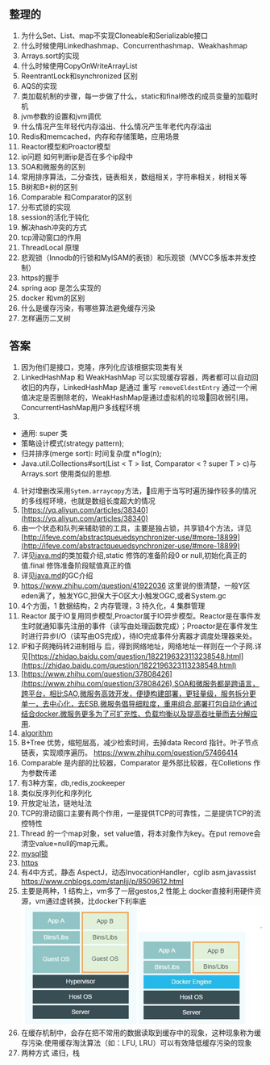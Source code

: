 ## 整理的
1. 为什么Set、List、map不实现Cloneable和Serializable接口
2. 什么时候使用Linkedhashmap、Concurrenthashmap、Weakhashmap
3. Arrays.sort的实现
4. 什么时候使用CopyOnWriteArrayList
5. ReentrantLock和synchronized 区别
6. AQS的实现
7. 类加载机制的步骤，每一步做了什么，static和final修改的成员变量的加载时机
8. jvm参数的设置和jvm调优
9. 什么情况产生年轻代内存溢出、什么情况产生年老代内存溢出
10. Redis和memcached，内存和存储策略，应用场景
11. Reactor模型和Proactor模型
12. ip问题 如何判断ip是否在多个ip段中
13. SOA和微服务的区别
14. 常用排序算法，二分查找，链表相关，数组相关，字符串相关，树相关等
15. B树和B+树的区别
16. Comparable 和Comparator的区别
17. 分布式锁的实现
18. session的活化于钝化
19. 解决hash冲突的方式
20. tcp滑动窗口的作用
21. ThreadLocal 原理
22. 悲观锁（Innodb的行锁和MyISAM的表锁）和乐观锁（MVCC多版本并发控制） 
23. https的握手
24. spring aop 是怎么实现的
25. docker 和vm的区别
26. 什么是缓存污染，有哪些算法避免缓存污染
27. 怎样遍历二叉树


## 答案
1. 因为他们是接口，克隆，序列化应该根据实现类有关
2. LinkedHashMap 和 WeakHashMap 可以实现缓存容器，两者都可以自动回收旧的内存，LinkedHashMap 是通过 重写 `removeEldestEntry` 通过一个闸值决定是否删除老的，WeakHashMap是通过虚拟机的垃圾回收弱引用。ConcurrentHashMap用户多线程环境
3. 
* 通用: super 类
* 策略设计模式(strategy pattern);
* 归并排序(merge sort): 时间复杂度 n*log(n);
* Java.util.Collections#sort(List < T > list, Comparator < ? super T > c)与Arrays.sort 使用类似的思想. 
4. 针对增删改采用`Sytem.arraycopy`方法，应用于当写时遍历操作较多的情况的多线程环境，也就是数组长度超大的情况
5. [https://yq.aliyun.com/articles/38340](https://yq.aliyun.com/articles/38340)
6. 由一个状态和队列来辅助锁的工具，主要是独占锁，共享锁4个方法，详见[http://ifeve.com/abstractqueuedsynchronizer-use/#more-18899](http://ifeve.com/abstractqueuedsynchronizer-use/#more-18899)
7. 详见[java.md](jvm.md)的类加载介绍,static 修饰的准备阶段0 or null,初始化真正的值.final 修饰准备阶段赋值真正的值
8. 详见[java.md](jvm.md)的GC介绍
9. https://www.zhihu.com/question/41922036 这里说的很清楚，一般Y区 eden满了，触发YGC,担保大于O区大小触发OGC,或者System.gc
10. 4个方面，1 数据结构，2 内存管理，3 持久化，4 集群管理 
11. Reactor 属于IO复用同步模型,Proactor属于IO异步模型。Reactor是在事件发生时就通知事先注册的事件（读写由处理函数完成）；Proactor是在事件发生时进行异步I/O（读写由OS完成），待IO完成事件分离器才调度处理器来处。
12. IP和子网掩码转2进制相与 后，得到网络地址，网络地址一样则在一个子网.详见[https://zhidao.baidu.com/question/1822196323113238548.html](https://zhidao.baidu.com/question/1822196323113238548.html)
13. [https://www.zhihu.com/question/37808426](https://www.zhihu.com/question/37808426),SOA和微服务都是跨语言，跨平台，相比SAO,微服务高效开发，便捷构建部署，更轻量级，服务拆分更单一，去中心化，去ESB,微服务倡导细粒度，重用组合.部署打包自动化通过结合docker.微服务更多为了可扩充性、负载均衡以及提高吞吐量而去分解应用.
14. [algorithm](../algorithm/algorithm.md)
15. B+Tree 优势，缩短层高，减少检索时间，去掉data Record 指针。叶子节点链表，实现顺序遍历。
https://www.zhihu.com/question/57466414
16. Comparable 是内部的比较器，Comparator 是外部比较器，在Colletions 作为参数传递
17. 有3种方案，db,redis,zookeeper
18. 类似反序列化和序列化
19. 开放定址法，链地址法
20. TCP的滑动窗口主要有两个作用，一是提供TCP的可靠性，二是提供TCP的流控特性
21. Thread 的一个map对象，set value值，将本对象作为key。在put remove会清空value=null的map元素。
22. [mysql锁](../mysql/mysql.md)
23. [https](../https/https.md)
24. 有4中方式，静态 AspectJ，动态InvocationHandler，cglib asm,javassist https://www.cnblogs.com/stanljj/p/8509612.html
25. 主要是两种，1 结构上，vm多了一层gestos,2 性能上 docker直接利用硬件资源，vm通过虚转换，比docker下利率底
![](res/5.png)
26. 在缓存机制中，会存在把不常用的数据读取到缓存中的现象，这种现象称为缓存污染.使用缓存淘汰算法（如：LFU, LRU）可以有效降低缓存污染的现象
27. 两种方式 递归，栈

        


